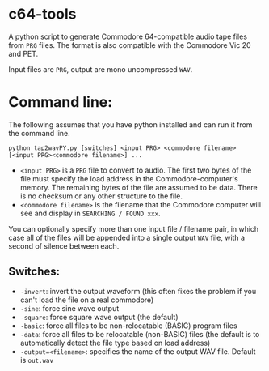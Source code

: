 # c64-tools
A python script to generate Commodore 64-compatible audio tape files from `PRG` files. The format is also compatible with the Commodore Vic 20 and PET.

Input files are `PRG`, output are mono uncompressed `WAV`.

# Command line:
The following assumes that you have python installed and can run it from the command line.

`python tap2wavPY.py [switches] <input PRG> <commodore filename> [<input PRG><commodore filename>] ...`

* `<input PRG>` is a `PRG` file to convert to audio. The first two bytes of the file must specify the load address in the
Commodore-computer's memory. The remaining bytes of the file are assumed to be data. There is no checksum or any other structure to the file.
* `<commodore filename>` is the filename that the Commodore computer will see and display in `SEARCHING / FOUND xxx`.

You can optionally specify more than one input file / filename pair, in which case all of the files will be appended into a single output
`WAV` file, with a second of silence between each.

## Switches:
* `-invert`: invert the output waveform (this often fixes the problem if you can't load the file on a real commodore)
* `-sine`: force sine wave output
* `-square`: force square wave output (the default)
* `-basic`: force all files to be non-relocatable (BASIC) program files
* `-data`: force all files to be relocatable (non-BASIC) files (the default is to automatically detect the file type based on load address) 
* `-output=<filename>`: specifies the name of the output WAV file. Default is `out.wav`
